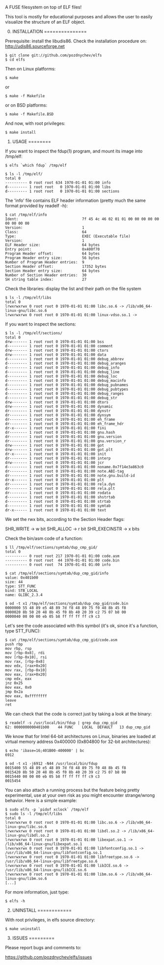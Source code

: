 A FUSE filesystem on top of ELF files!

This tool is mostly for educational purposes and allows the user to easily visualize
the structure of an ELF object.

0. INSTALLATION
===============

Prerequisite: install the libudis86. Check the installation procedure on:
http://udis86.sourceforge.net

    $ git clone git://github.com/pozdnychev/elfs
    $ cd elfs

Then on Linux platforms:

    $ make

or

    $ make -f Makefile

or on BSD platforms:

    $ make -f Makefile.BSD

And now, with root privileges:

    $ make install

1. USAGE
========

If you want to inspect the fdup(1) program, and mount its image into /tmp/elf:

    $ elfs `which fdup` /tmp/elf

    $ ls -l /tmp/elf/
    total 0
    ---------- 0 root root 634 1970-01-01 01:00 info
    d--------- 1 root root   0 1970-01-01 01:00 libs
    d--------- 1 root root   0 1970-01-01 01:00 sections

The 'info' file contains ELF header information (pretty much the same format provided by readelf -h):

    $ cat /tmp/elf/info
    Ident:                             7f 45 4c 46 02 01 01 00 00 00 00 00 00 00 00 00
    Version:                           1
    Class:                             64
    Type:                              EXEC (Executable file)
    Version:                           1
    ELF Header size:                   64 bytes
    Entry point:                       0x400f70
    Program Header offset:             64 bytes
    Program Header entry size:         56 bytes
    Number of Program Header entries:  9
    Section Header offset:             17352 bytes
    Section Header entry size:         64 bytes
    Number of Section Header entries:  30
    SH string table index:             27

Check the libraries: display the list and their path on the file system

    $ ls -l /tmp/elf/libs
    total 0
    lrwxrwxrwx 0 root root 0 1970-01-01 01:00 libc.so.6 -> /lib/x86_64-linux-gnu/libc.so.6
    lrwxrwxrwx 0 root root 0 1970-01-01 01:00 linux-vdso.so.1 ->


If you want to inspect the sections:

    $ ls -l /tmp/elf/sections/
    total 0
    drw------- 1 root root 0 1970-01-01 01:00 bss
    d--------- 1 root root 0 1970-01-01 01:00 comment
    drw------- 1 root root 0 1970-01-01 01:00 ctors
    drw------- 1 root root 0 1970-01-01 01:00 data
    d--------- 1 root root 0 1970-01-01 01:00 debug_abbrev
    d--------- 1 root root 0 1970-01-01 01:00 debug_aranges
    d--------- 1 root root 0 1970-01-01 01:00 debug_info
    d--------- 1 root root 0 1970-01-01 01:00 debug_line
    d--------- 1 root root 0 1970-01-01 01:00 debug_loc
    d--------- 1 root root 0 1970-01-01 01:00 debug_macinfo
    d--------- 1 root root 0 1970-01-01 01:00 debug_pubnames
    d--------- 1 root root 0 1970-01-01 01:00 debug_pubtypes
    d--------- 1 root root 0 1970-01-01 01:00 debug_ranges
    d--------- 1 root root 0 1970-01-01 01:00 debug_str
    drw------- 1 root root 0 1970-01-01 01:00 dtors
    drw------- 1 root root 0 1970-01-01 01:00 dynamic
    dr-------- 1 root root 0 1970-01-01 01:00 dynstr
    dr-------- 1 root root 0 1970-01-01 01:00 dynsym
    dr-------- 1 root root 0 1970-01-01 01:00 eh_frame
    dr-------- 1 root root 0 1970-01-01 01:00 eh_frame_hdr
    dr-x------ 1 root root 0 1970-01-01 01:00 fini
    dr-------- 1 root root 0 1970-01-01 01:00 gnu.hash
    dr-------- 1 root root 0 1970-01-01 01:00 gnu.version
    dr-------- 1 root root 0 1970-01-01 01:00 gnu.version_r
    drw------- 1 root root 0 1970-01-01 01:00 got
    drw------- 1 root root 0 1970-01-01 01:00 got.plt
    dr-x------ 1 root root 0 1970-01-01 01:00 init
    dr-------- 1 root root 0 1970-01-01 01:00 interp
    drw------- 1 root root 0 1970-01-01 01:00 jcr
    d--------- 1 root root 0 1970-01-01 01:00 noname.0x7f14e3a863c0
    dr-------- 1 root root 0 1970-01-01 01:00 note.ABI-tag
    dr-------- 1 root root 0 1970-01-01 01:00 note.gnu.build-id
    dr-x------ 1 root root 0 1970-01-01 01:00 plt
    dr-------- 1 root root 0 1970-01-01 01:00 rela.dyn
    dr-------- 1 root root 0 1970-01-01 01:00 rela.plt
    dr-------- 1 root root 0 1970-01-01 01:00 rodata
    d--------- 1 root root 0 1970-01-01 01:00 shstrtab
    d--------- 1 root root 0 1970-01-01 01:00 strtab
    d--------- 1 root root 0 1970-01-01 01:00 symtab
    dr-x------ 1 root root 0 1970-01-01 01:00 text


We set the rwx bits, according to the Section Header flags:

   SHR_WRITE     -> w bit
   SHR_ALLOC     -> r bit
   SHR_EXECINSTR -> x bits

Check the bin/asm code of a function:

    $ ll /tmp/elf/sections/symtab/dup_cmp_gid/
    total 0
    ---------- 0 root root 217 1970-01-01 01:00 code.asm
    ---------- 0 root root  44 1970-01-01 01:00 code.bin
    ---------- 0 root root  74 1970-01-01 01:00 info

    $ cat /tmp/elf/sections/symtab/dup_cmp_gid/info
    value: 0x401b00
    size: 44
    type: STT_FUNC
    bind: STB_LOCAL
    name: GLIBC_2.3.4

    $ od -t x1 /tmp/elf/sections/symtab/dup_cmp_gid/code.bin
    0000000 55 48 89 e5 48 89 7d f8 48 89 75 f0 48 8b 45 f8
    0000020 8b 50 20 48 8b 45 f0 8b 40 20 39 c2 75 07 b8 00
    0000040 00 00 00 eb 05 b8 ff ff ff ff c9 c3


Let's see the code associated with this symbol (it's ok, since it's a function,
type STT_FUNC):

    $ cat /tmp/elf/sections/symtab/dup_cmp_gid/code.asm
    push rbp
    mov rbp, rsp
    mov [rbp-0x8], rdi
    mov [rbp-0x10], rsi
    mov rax, [rbp-0x8]
    mov edx, [rax+0x20]
    mov rax, [rbp-0x10]
    mov eax, [rax+0x20]
    cmp edx, eax
    jnz 0x25
    mov eax, 0x0
    jmp 0x2a
    mov eax, 0xffffffff
    leave
    ret

We can check that the code is correct just by taking a look at the binary:

    $ readelf -s /usr/local/bin/fdup | grep dup_cmp_gid
    62: 0000000000401b00    44 FUNC    LOCAL  DEFAULT   13 dup_cmp_gid

We know that for Intel 64-bit architectures on Linux, binaries are loaded
at virtual memory address 0x400000 (0x804800 for 32-bit architectures):

    $ echo 'ibase=16;401B00-400000' | bc
    6912

    $ od -t x1 -j6912 -N44 /usr/local/bin/fdup
    0015400 55 48 89 e5 48 89 7d f8 48 89 75 f0 48 8b 45 f8
    0015420 8b 50 20 48 8b 45 f0 8b 40 20 39 c2 75 07 b8 00
    0015440 00 00 00 eb 05 b8 ff ff ff ff c9 c3
    0015454


You can also attach a running process but the feature being pretty experimental,
use at your own risk as you might encounter strange/wrong behavior.  Here is a simple example:

    $ sudo elfs -p `pidof xclock` /tmp/elf
    $ sudo ls -l /tmp/elf/libs
    total 0
    lrwxrwxrwx 0 root root 0 1970-01-01 01:00 libc.so.6 -> /lib/x86_64-linux-gnu/libc.so.6
    lrwxrwxrwx 0 root root 0 1970-01-01 01:00 libdl.so.2 -> /lib/x86_64-linux-gnu/libdl.so.2
    lrwxrwxrwx 0 root root 0 1970-01-01 01:00 libexpat.so.1 -> /lib/x86_64-linux-gnu/libexpat.so.1
    lrwxrwxrwx 0 root root 0 1970-01-01 01:00 libfontconfig.so.1 -> /usr/lib/x86_64-linux-gnu/libfontconfig.so.1
    lrwxrwxrwx 0 root root 0 1970-01-01 01:00 libfreetype.so.6 -> /usr/lib/x86_64-linux-gnu/libfreetype.so.6
    lrwxrwxrwx 0 root root 0 1970-01-01 01:00 libICE.so.6 -> /usr/lib/x86_64-linux-gnu/libICE.so.6
    lrwxrwxrwx 0 root root 0 1970-01-01 01:00 libm.so.6 -> /lib/x86_64-linux-gnu/libm.so.6
    [...]


For more information, just type:

    $ elfs -h


2. UNINSTALL
============

With root privileges, in elfs source directory:

    $ make uninstall

3. ISSUES
=========

Please report bugs and comments to:

https://github.com/pozdnychev/elfs/issues
